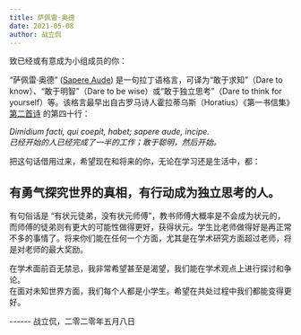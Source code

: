 ```yaml
---
title: 萨佩雷·奥德
date: 2021-05-08
author: 战立侃
---
```


致已经或有意成为小组成员的你：

“萨佩雷·奥德” ([Sapere Aude](https://en.wikipedia.org/wiki/Sapere_aude)) 是一句拉丁语格言，可译为“敢于求知”（Dare to know）、“敢于明智”（Dare to be wise）或“敢于独立思考”（Dare to think for yourself）等。该格言最早出自古罗马诗人霍拉蒂乌斯（Horatius）《第一书信集》[第二首诗](http://www.thelatinlibrary.com/horace/epist1.shtml) 的第四十行：

*Dimidium facti, qui coepit, habet; sapere aude, incipe.* \
*已经开始的人已经完成了一半的工作；敢于聪明，然后开始。*

把这句话借用过来，希望现在和将来的你，无论在学习还是生活中，都：

## **有勇气探究世界的真相，有行动成为独立思考的人。**

有句俗话是 “有状元徒弟，没有状元师傅”，教书师傅大概率是不会成为状元的，而师傅的徒弟则有更大的可能性做得更好，获得状元。学生比老师做得好是再正常不多的事情了。将来你们能在任何一个方面，尤其是在学术研究方面超过老师，将是对老师的最大奖励。

在学术面前百无禁忌，我非常希望甚至是渴望，我们能在学术观点上进行探讨和争论。\
在面对未知世界方面，我们每个人都是小学生。希望在共处过程中我们都能变得更好。


------ 战立侃，二零二零年五月八日